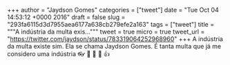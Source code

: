 
+++
author = "Jaydson Gomes"
categories = ["tweet"]
date = "Tue Oct 04 14:53:12 +0000 2016"
draft = false
slug = "293fa6115d3d7955aea6177a638cb279efe2a163"
tags = ["tweet"]
title = """A indústria da multa exis..."""
tweet = true
micro = true
tweet_url = "https://twitter.com/jaydson/status/783319064252968960"
+++
A indústria da multa existe sim. Ela se chama Jaydson Gomes. É tanta multa que já me considero uma indústria 👓 🍭 🐒 🚗 👍
